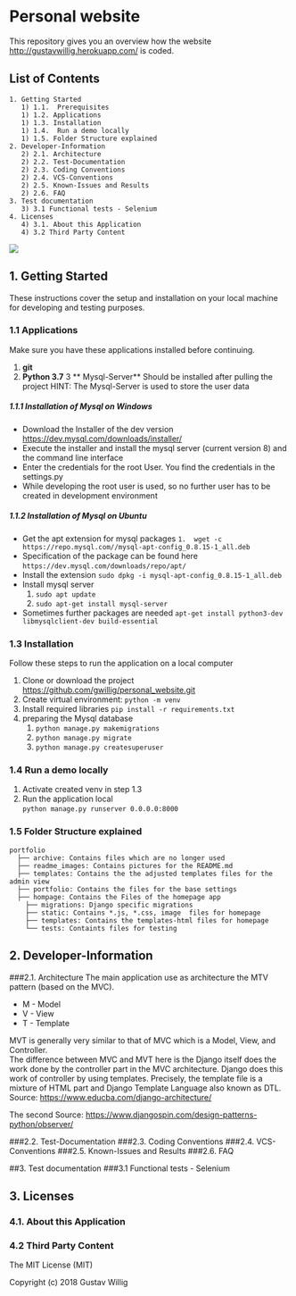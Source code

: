  # Personal website
This repository gives you an overview how the website http://gustavwillig.herokuapp.com/ is coded.
## List of Contents

```
1. Getting Started
   1) 1.1.  Prerequisites
   1) 1.2. Applications
   1) 1.3. Installation
   1) 1.4.  Run a demo locally 
   1) 1.5. Folder Structure explained
2. Developer-Information
   2) 2.1. Architecture
   2) 2.2. Test-Documentation
   2) 2.3. Coding Conventions
   2) 2.4. VCS-Conventions
   2) 2.5. Known-Issues and Results
   2) 2.6. FAQ
3. Test documentation
   3) 3.1 Functional tests - Selenium
4. Licenses
   4) 3.1. About this Application
   4) 3.2 Third Party Content
```

![](readme_material/application.gif)
## 1. Getting Started
These instructions cover the setup and installation on your local machine for developing and testing purposes.

### 1.1 Applications
Make sure you have these applications installed before continuing.

1. **git**
2. **Python 3.7**
3 ** Mysql-Server** Should be installed after pulling the project
HINT: The Mysql-Server is used to store the user data

##### 1.1.1 Installation of Mysql on Windows
* Download the Installer of the dev version https://dev.mysql.com/downloads/installer/
* Execute the installer and install the mysql server (current version 8) and the command line interface
* Enter the credentials for the root User. You find the credentials in the settings.py 
* While developing the root user is used, so no further user has to be created in development environment

##### 1.1.2 Installation of Mysql on Ubuntu
* Get the apt extension for mysql packages `1.	wget -c https://repo.mysql.com//mysql-apt-config_0.8.15-1_all.deb`
* Specification of the package can be found here `https://dev.mysql.com/downloads/repo/apt/`
* Install the extension `sudo dpkg -i mysql-apt-config_0.8.15-1_all.deb`
* Install mysql server
  1. `sudo apt update`
  2. `sudo apt-get install mysql-server`
* Sometimes further packages are needed `apt-get install python3-dev libmysqlclient-dev build-essential`

### 1.3 Installation
Follow these steps to run the application on a local computer

1. Clone or download the project https://github.com/gwillig/personal_website.git
2. Create virtual environment: `python -m venv`
3. Install required libraries `pip install -r requirements.txt`
4. preparing the Mysql database
    1. `python manage.py makemigrations`
    2. `python manage.py migrate`
    3. `python manage.py createsuperuser`

### 1.4 Run a demo locally 
1. Activate created venv in step 1.3
2. Run the application local <br>`python manage.py runserver 0.0.0.0:8000`

### 1.5 Folder Structure explained
    portfolio
      ├── archive: Contains files which are no longer used
      ├── readme_images: Contains pictures for the README.md
      ├── templates: Contains the the adjusted templates files for the admin view
      ├── portfolio: Contains the files for the base settings
      ├── hompage: Contains the Files of the homepage app
        ├── migrations: Django specific migrations
        ├── static: Contains *.js, *.css, image  files for homepage 
        ├── templates: Contains the templates-html files for homepage 
        └── tests: Containts files for testing

## 2. Developer-Information
###2.1. Architecture
The main application use as architecture the MTV pattern (based on the MVC).
* M - Model
* V - View
* T - Template

MVT is generally very similar to that of MVC which is a Model, View, and Controller. <br>
The difference between MVC and MVT here is the Django itself does the work done by the controller part in the MVC architecture. Django does this work of controller by using templates. Precisely, the template file is a mixture of HTML part and Django Template Language also known as DTL.
Source: https://www.educba.com/django-architecture/

The second 
Source: https://www.djangospin.com/design-patterns-python/observer/


###2.2. Test-Documentation
###2.3. Coding Conventions
###2.4. VCS-Conventions
###2.5. Known-Issues and Results
###2.6. FAQ

##3. Test documentation
###3.1 Functional tests - Selenium
## 3. Licenses
### 4.1. About this Application
### 4.2 Third Party Content
The MIT License (MIT)

Copyright (c) 2018 Gustav Willig




